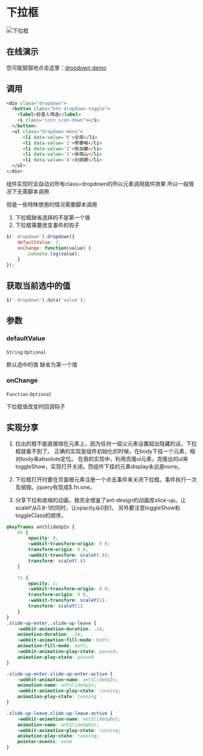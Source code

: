 
# 下拉框

![下拉框](https://imgsa.baidu.com/forum/w%3D580/sign=bb453a2044c2d562f208d0e5d71090f3/84ac95539822720e0e8e76ba70cb0a46f31fab8e.jpg)

## 在线演示

您可能狠狠地点击这里：[dropdown demo](https://lianpen.github.io/demo/qy-bureau/html/component/dropdown.html)

## 调用

```html
<div class="dropdown">
  <button class="btn dropdown-toggle">
	<label>检查人筛选</label>
	<i class="icon icon-down"></i>
  </button>
  <ul class="dropdown-menu">
	  <li data-value='0'>全部</li>
	  <li data-value='1'>熊攀峰</li>
	  <li data-value='2'>陈岳麟</li>
	  <li data-value='3'>余南山</li>
	  <li data-value='4'>刘丽娜</li>
  </ul>
</div>	
```

组件实现时会自动对所有class=dropdown的所以元素调用插件效果
所以一般情况下无需脚本调用

但是一些特殊使用的情况需要脚本调用

1. 下拉框缺省选择的不是第一个值
2. 下拉框需要改变事件的钩子

```js
$('.dropdown').dropdown({
	defaultValue: 2,
	onChange: function(value) {
		console.log(value);
	}
});
```

## 获取当前选中的值

```js
$('.dropdown').data('value');
```

## 参数

### defaultValue

```String``` ```Optional```

默认选中的值 缺省为第一个值

### onChange

```Function``` ```Optional```

下拉框值改变时回调钩子

## 实现分享

1. 拉出的框不能直接绑在元素上，因为任何一级父元素设置超出隐藏的话，下拉框就看不到了。
正确的实现是组件初始化的时候，在body下挂一个元素，相对body来absolute定位。
在我的实现中，利用克隆ul元素，克隆出的ul来toggleShow，实现打开关闭。而组件下挂的元素display永远是none。

2. 下拉框打开时要在页面根元素注册一个点击事件来关闭下拉框。事件执行一次及销毁。jquery有现成$.fn.one。

3. 分享下拉和收缩的动画，我完全借鉴了ant-design的动画库slice-up。让scaleY从0.8-1的同时，让opacity从0到1。
另外要注意toggleShow和toggleClass的顺序。

```css
@keyframes antSlideUpIn {
    0% {
        opacity: 0;
        -webkit-transform-origin: 0 0;
        transform-origin: 0 0;
        -webkit-transform: scaleY(.8);
        transform: scaleY(.8)
    }

    to {
        opacity: 1;
        -webkit-transform-origin: 0 0;
        transform-origin: 0 0;
        -webkit-transform: scaleY(1);
        transform: scaleY(1)
    }
}
.slide-up-enter,.slide-up-leave {
    -webkit-animation-duration: .2s;
    animation-duration: .2s;
    -webkit-animation-fill-mode: both;
    animation-fill-mode: both;
    -webkit-animation-play-state: paused;
    animation-play-state: paused
}

.slide-up-enter.slide-up-enter-active {
    -webkit-animation-name: antSlideUpIn;
    animation-name: antSlideUpIn;
    -webkit-animation-play-state: running;
    animation-play-state: running
}

.slide-up-leave.slide-up-leave-active {
    -webkit-animation-name: antSlideUpOut;
    animation-name: antSlideUpOut;
    -webkit-animation-play-state: running;
    animation-play-state: running;
    pointer-events: none
}
```
